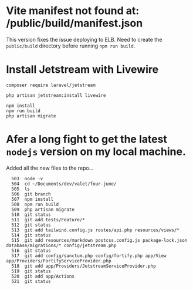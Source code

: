 # Vite manifest not found at: /public/build/manifest.json

This version fixes the issue deploying to ELB.
Need to create the `public/build` directory before running `npm run build`.

# Install Jetstream with Livewire
```
composer require laravel/jetstream

php artisan jetstream:install livewire

npm install
npm run build
php artisan migrate
```


# Afer a  **long fight** to get the latest `nodejs` version on my local machine.

Added all the new files to the repo...

```
  503  node -v
  504  cd ~/Documents/dev/valet/four-june/
  505  ls
  506  git branch
  507  npm install
  508  npm run build
  509  php artisan migrate
  510  git status
  511  git add tests/Feature/*
  512  git status
  513  git add tailwind.config.js routes/api.php resources/views/*
  514  git status
  515  git add resources/markdown postcss.config.js package-lock.json database/migrations/* config/jetstream.php 
  516  git status
  517  git add config/sanctum.php config/fortify.php app/View app/Providers/FortifyServiceProvider.php 
  518  git add app/Providers/JetstreamServiceProvider.php 
  519  git status
  520  git add app/Actions
  521  git status
  
  ```
